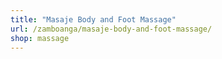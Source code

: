 ```yaml
---
title: "Masaje Body and Foot Massage"
url: /zamboanga/masaje-body-and-foot-massage/
shop: massage
---
```

